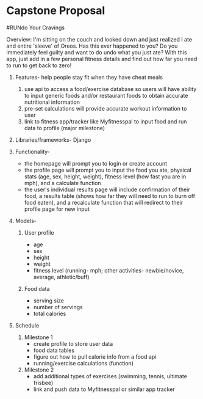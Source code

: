 # Capstone Proposal

#RUNdo Your Cravings


Overview: I'm sitting on the couch and looked down and just realized I ate and entire 'sleeve' of Oreos. Has this ever happened to you? Do you immediately feel guilty and want to do undo what you just ate? With this app, just add in a few personal fitness details and find out how far you need to run to get back to zero!
                                                                                                                                                                                       
                                                                                                                                                                                  
 1. Features- help people stay fit when they have cheat meals
    1. use api to access a food/exercise database so users will have ability to input generic foods and/or restaurant foods to obtain accurate nutritional information
    2. pre-set calculations will provide accurate workout information to user
    3. link to fitness app/tracker like Myfitnesspal to input food and run data to profile (major milestone)
                                                                                                                                          
 2. Libraries/frameworks- Django     
 
 3. Functionality- 
    - the homepage will prompt you to login or create account 
    - the profile page  will prompt you to input the food you ate, physical stats (age, sex, height, weight), fitness level (how fast you are in mph), and a calculate function
    - the user's individual results page will include confirmation of their food, a results table (shows how far they will need to run to burn off food eaten), and a recalculate function that will redirect to their profile page for new input 
 
 4. Models- 
    1. User profile
        - age
        - sex
        - height
        - weight
        - fitness level (running- mph; other activities- newbie/novice, average, athletic/buff)
        
    2. Food data
        - serving size
        - number of servings
        - total calories
              
 5. Schedule
    1. Milestone 1
        - create profile to store user data
        - food data tables 
        - figure out how to pull calorie info from a food api 
        - running/exercise calculations (function)
    2. Milestone 2
        - add additional types of exercises (swimming, tennis, ultimate frisbee)
        - link and push data to Myfitnesspal or similar app tracker 
    
    
    